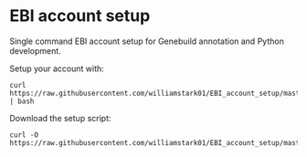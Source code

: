 # EBI account setup

Single command EBI account setup for Genebuild annotation and Python development.

Setup your account with:
```
curl https://raw.githubusercontent.com/williamstark01/EBI_account_setup/master/setup.sh | bash
```

Download the setup script:
```
curl -O https://raw.githubusercontent.com/williamstark01/EBI_account_setup/master/setup.sh
```
